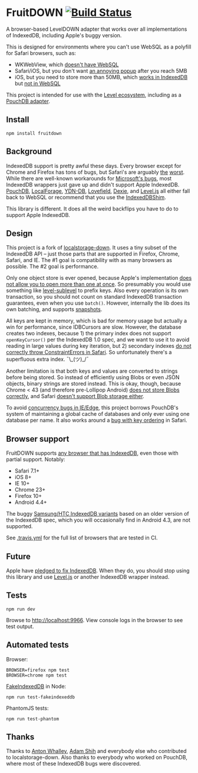 # FruitDOWN [![Build Status](https://travis-ci.org/nolanlawson/fruitdown.svg?branch=master)](https://travis-ci.org/nolanlawson/fruitdown)


A browser-based LevelDOWN adapter that works over all implementations of IndexedDB, including Apple's buggy version.

This is designed for environments where you can't use WebSQL as a polyfill for Safari browsers, such as:

* WKWebView, which [doesn't have WebSQL](https://bugs.webkit.org/show_bug.cgi?id=137760)
* Safari/iOS, but you don't want [an annoying popup](http://pouchdb.com/errors.html#not_enough_space) after you reach 5MB
* iOS, but you need to store more than 50MB, which [works in IndexedDB](https://github.com/nolanlawson/database-filler) but [not in WebSQL](http://www.html5rocks.com/en/tutorials/offline/quota-research/)

This project is intended for use with the [Level ecosystem](https://github.com/level/), including as a [PouchDB adapter](http://pouchdb.com/adapters.html#pouchdb_in_the_browser).

## Install

```
npm install fruitdown
```

## Background

IndexedDB support is pretty awful these days. Every browser except for Chrome and Firefox has tons of bugs, but Safari's are arguably [the](https://gist.github.com/nolanlawson/08eb857c6b17a30c1b26) [worst](http://www.raymondcamden.com/2014/09/25/IndexedDB-on-iOS-8-Broken-Bad).  While there are well-known workarounds for [Microsoft's bugs](https://gist.github.com/nolanlawson/a841ee23436410f37168), most IndexedDB wrappers just gave up and didn't support Apple IndexedDB. [PouchDB](http://pouchdb.com), [LocalForage](http://mozilla.github.io/localForage/), [YDN-DB](http://dev.yathit.com/ydn-db/downloads.html), [Lovefield](https://github.com/google/lovefield), [Dexie](http://dexie.org/), and [Level.js](https://github.com/maxogden/level.js) all either fall back to WebSQL or recommend that you use the [IndexedDBShim](https://github.com/axemclion/IndexedDBShim).

This library is different. It does all the weird backflips you have to do to support Apple IndexedDB.

## Design

This project is a fork of [localstorage-down](https://github.com/No9/localstorage-down). It uses a tiny subset of the IndexedDB API &ndash; just those parts that are supported in Firefox, Chrome, Safari, and IE. The #1 goal is compatibility with as many browsers as possible. The #2 goal is performance.

Only one object store is ever opened, because Apple's implementation [does not allow you to open more than one at once](https://bugs.webkit.org/show_bug.cgi?id=136937). So presumably you would use something like [level-sublevel](https://github.com/dominictarr/level-sublevel/) to prefix keys. Also every operation is its own transaction, so you should not count on standard IndexedDB transaction guarantees, even when you use `batch()`. However, internally the lib does its own batching, and supports [snapshots](https://github.com/Level/leveldown#snapshots).

All keys are kept in memory, which is bad for memory usage but actually a win for performance, since IDBCursors are slow. However, the database creates two indexes, because 1) the primary index does not support `openKeyCursor()` per the IndexedDB 1.0 spec, and we want to use it to avoid reading in large values during key iteration, but 2) secondary indexes [do not correctly throw ConstraintErrors in Safari](https://bugs.webkit.org/show_bug.cgi?id=149107). So unfortunately there's a superfluous extra index. ¯\\\_(ツ)\_/¯

Another limitation is that both keys and values are converted to strings before being stored. So instead of efficiently using Blobs or even JSON objects, binary strings are stored instead. This is okay, though, because Chrome < 43 (and therefore pre-Lollipop Android) [does not store Blobs correctly](https://code.google.com/p/chromium/issues/detail?id=447836), and Safari [doesn't support Blob storage either](https://bugs.webkit.org/show_bug.cgi?id=143193).

To avoid [concurrency bugs in IE/Edge](https://gist.github.com/nolanlawson/a841ee23436410f37168), this project borrows PouchDB's system of maintaining a global cache of databases and only ever using one database per name. It also works around a [bug with key ordering](https://bugs.webkit.org/show_bug.cgi?id=149205) in Safari.

## Browser support

FruitDOWN supports [any browser that has IndexedDB](http://caniuse.com/#feat=indexeddb), even those with partial support. Notably:

* Safari 7.1+
* iOS 8+
* IE 10+
* Chrome 23+
* Firefox 10+
* Android 4.4+

The buggy [Samsung/HTC IndexedDB variants](https://github.com/pouchdb/pouchdb/issues/1207) based on an older version of the IndexedDB spec, which you will occasionally find in Android 4.3, are not supported.

See [.travis.yml](https://github.com/nolanlawson/fruitdown/blob/master/.travis.yml#L25-L33) for the full list of browsers that are tested in CI.

## Future

Apple have [pledged to fix IndexedDB](https://twitter.com/grorgwork/status/618152677281697792). When they do, you should stop using this library and use [Level.js](https://github.com/maxogden/level.js) or another IndexedDB wrapper instead.


## Tests

    npm run dev

Browse to [http://localhost:9966](http://localhost:9966).
View console logs in the browser to see test output.

## Automated tests

Browser:


    BROWSER=firefox npm test
    BROWSER=chrome npm test

[FakeIndexedDB](https://github.com/dumbmatter/fakeIndexedDB) in Node:


    npm run test-fakeindexeddb

PhantomJS tests:

    npm run test-phantom

##  Thanks

Thanks to [Anton Whalley](https://github.com/no9), [Adam Shih](https://github.com/adamshih) and everybody else who contributed to localstorage-down. Also thanks to everybody who worked on PouchDB, where most of these IndexedDB bugs were discovered.
